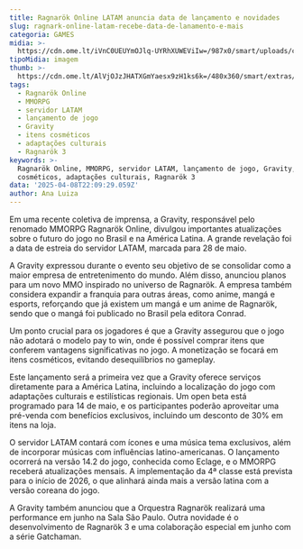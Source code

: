```yaml
---
title: Ragnarök Online LATAM anuncia data de lançamento e novidades
slug: ragnark-online-latam-recebe-data-de-lanamento-e-mais
categoria: GAMES
midia: >-
  https://cdn.ome.lt/iVnC0UEUYmOJlq-UYRhXUWEViIw=/987x0/smart/uploads/conteudo/fotos/Design_sem_nome_-_2025-04-08T184639.330.png
tipoMidia: imagem
thumb: >-
  https://cdn.ome.lt/AlVjOJzJHATXGmYaesx9zH1ks6k=/480x360/smart/extras/conteudos/Design_sem_nome_-_2025-04-08T184639.330.png
tags:
  - Ragnarök Online
  - MMORPG
  - servidor LATAM
  - lançamento de jogo
  - Gravity
  - itens cosméticos
  - adaptações culturais
  - Ragnarök 3
keywords: >-
  Ragnarök Online, MMORPG, servidor LATAM, lançamento de jogo, Gravity, itens
  cosméticos, adaptações culturais, Ragnarök 3
data: '2025-04-08T22:09:29.059Z'
author: Ana Luiza
---
```


Em uma recente coletiva de imprensa, a Gravity, responsável pelo renomado MMORPG Ragnarök Online, divulgou importantes atualizações sobre o futuro do jogo no Brasil e na América Latina. A grande revelação foi a data de estreia do servidor LATAM, marcada para 28 de maio.

A Gravity expressou durante o evento seu objetivo de se consolidar como a maior empresa de entretenimento do mundo. Além disso, anunciou planos para um novo MMO inspirado no universo de Ragnarök. A empresa também considera expandir a franquia para outras áreas, como anime, mangá e esports, reforçando que já existem um mangá e um anime de Ragnarök, sendo que o mangá foi publicado no Brasil pela editora Conrad.

Um ponto crucial para os jogadores é que a Gravity assegurou que o jogo não adotará o modelo pay to win, onde é possível comprar itens que conferem vantagens significativas no jogo. A monetização se focará em itens cosméticos, evitando desequilíbrios no gameplay.

Este lançamento será a primeira vez que a Gravity oferece serviços diretamente para a América Latina, incluindo a localização do jogo com adaptações culturais e estilísticas regionais. Um open beta está programado para 14 de maio, e os participantes poderão aproveitar uma pré-venda com benefícios exclusivos, incluindo um desconto de 30% em itens na loja.

O servidor LATAM contará com ícones e uma música tema exclusivos, além de incorporar músicas com influências latino-americanas. O lançamento ocorrerá na versão 14.2 do jogo, conhecida como Eclage, e o MMORPG receberá atualizações mensais. A implementação da 4ª classe está prevista para o início de 2026, o que alinhará ainda mais a versão latina com a versão coreana do jogo.

A Gravity também anunciou que a Orquestra Ragnarök realizará uma performance em junho na Sala São Paulo. Outra novidade é o desenvolvimento de Ragnarök 3 e uma colaboração especial em junho com a série Gatchaman.
